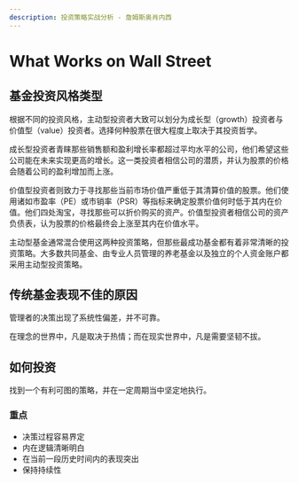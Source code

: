 ```yaml
---
description: 投资策略实战分析 - 詹姆斯奥肖内西
---
```


# What Works on Wall Street

## 基金投资风格类型

根据不同的投资风格，主动型投资者大致可以划分为成长型（growth）投资者与价值型（value）投资者。选择何种股票在很大程度上取决于其投资哲学。

成长型投资者青睐那些销售额和盈利增长率都超过平均水平的公司，他们希望这些公司能在未来实现更高的增长。这一类投资者相信公司的潜质，并认为股票的价格会随着公司的盈利增加而上涨。

价值型投资者则致力于寻找那些当前市场价值严重低于其清算价值的股票。他们使用诸如市盈率（PE）或市销率（PSR）等指标来确定股票价值何时低于其内在价值。他们四处淘宝，寻找那些可以折价购买的资产。价值型投资者相信公司的资产负债表，认为股票的价格最终会上涨至其内在价值水平。

主动型基金通常混合使用这两种投资策略，但那些最成功基金都有着非常清晰的投资策略。大多数共同基金、由专业人员管理的养老基金以及独立的个人资金账户都采用主动型投资策略。

## 传统基金表现不佳的原因

管理者的决策出现了系统性偏差，并不可靠。

在理念的世界中，凡是取决于热情；而在现实世界中，凡是需要坚韧不拔。

## 如何投资

找到一个有利可图的策略，并在一定周期当中坚定地执行。

### 重点

* 决策过程容易界定
* 内在逻辑清晰明白
* 在当前一段历史时间内的表现突出
* 保持持续性



